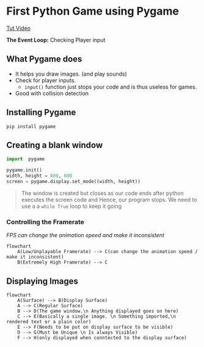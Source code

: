 # First Python Game using Pygame

[Tut Video](https://www.youtube.com/watch?v=AY9MnQ4x3zk&t=19s)

**The Event Loop:** Checking Player input
## What Pygame does

- It helps you draw images. (and play sounds)
- Check for player inputs.
	* `input()` function just stops your code and is thus useless for games.
- Good with collision detection
## Installing Pygame
`pip install pygame`

## Creating a blank window
```python
import  pygame

pygame.init()
width, height = 800, 600
screen = pygame.display.set_mode((width, height))
```
> The window is created but closes as our code ends after python executes the screen code and Hence, our program stops. We need to use a a `while True` loop to keep it going 

### Controlling the Framerate

*FPS can change the animation speed and make it inconsistent*

```mermaid
flowchart
	A(Low/Unplayable Framerate) --> C(can change the animation speed / make it inconsistent)
	B(Extremely High Framerate) --> C
```
## Displaying Images 

```mermaid
flowchart
	A(Surface) --> B(Display Surface)
	A --> C(Regular Surface) 
	B --> D(The game window.\n Anything displayed goes on here)
	C --> E(Basically a single image. \n Something imported,\n rendered text or a plain color) 
	E --> F(Needs to be put on display surface to be visible)
	D --> G(Must be Unique \n Is always Visible)
	F --> H(only displayed when conntected to the display surface)
```
